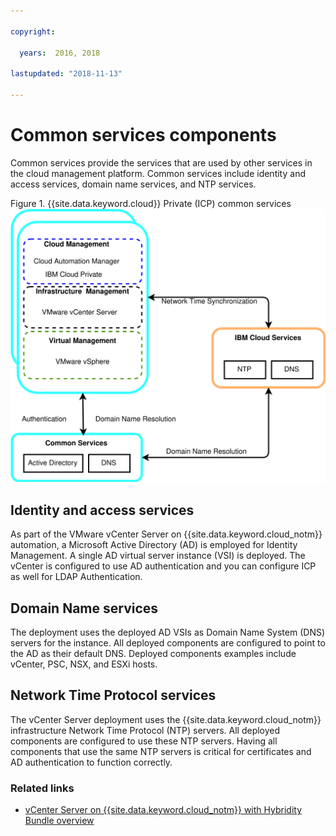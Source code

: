 ```yaml
---

copyright:

  years:  2016, 2018

lastupdated: "2018-11-13"

---
```


# Common services components

Common services provide the services that are used by other services in the cloud
management platform. Common services include identity and access services, domain
name services, and NTP services.

Figure 1. {{site.data.keyword.cloud}} Private (ICP) common services
![ICP common services](vcscar-common-services.svg)

## Identity and access services

As part of the VMware vCenter Server on {{site.data.keyword.cloud_notm}} automation, a Microsoft Active Directory (AD) is
employed for Identity  Management. A single AD virtual server instance
(VSI) is deployed. The vCenter is configured to use AD
authentication and you can configure ICP as well for LDAP
Authentication.

## Domain Name services

The deployment uses the deployed AD
VSIs as Domain Name System (DNS) servers for the instance. All deployed components are configured to point to the AD as their
default DNS. Deployed components examples include vCenter, PSC, NSX, and ESXi hosts.

## Network Time Protocol services

The vCenter Server deployment uses the {{site.data.keyword.cloud_notm}} infrastructure Network Time Protocol (NTP) servers.
All deployed components are configured to use these NTP servers.
Having all components that use the same NTP servers
is critical for certificates and AD authentication to function
correctly.

### Related links

* [vCenter Server on {{site.data.keyword.cloud_notm}} with Hybridity Bundle overview](../vcs/vcs-hybridity-intro.html)
